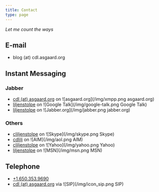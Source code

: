 ```yaml
---
title: Contact
type: page
---
```


*Let me count the ways*

## E-mail ##

* blog (at) cdl.asgaard.org

## Instant Messaging ##

### Jabber ###

* [cdl (at) asgaard.org](xmpp:cdl@asgaard.org) on ![asgaard.org](/img/xmpp.png asgaard.org)
* [liljenstolpe](xmpp:liljenstolpe@gmail.com) on ![Google
     Talk](/img/google-talk.png Google  Talk)
* [liljenstolpe](xmpp:liljenstolpe@jabber.org) on
     ![Jabber.org](/img/jabber.png  jabber.org)

### Others ###

* [cliljenstolpe](skype:cliljenstolpe) on ![Skype](/img/skype.png Skype)
* [cdlilj](aim:GoIM?screenname=cdlilj) on ![AIM](/img/aol.png AIM)
* [cliljenstolpe](ymsgr:sendim?cliljenstolpe) on
     ![Yahoo](/img/yahoo.png Yahoo)
* [liljenstolpe](msnim:chat?contact=liljenstolpe@passport.com) on
     ![MSN](/img/msn.png MSN)

## Telephone ##

* [+1.650.353.9690](tel:+16503539690)
* [cdl (at) asgaard.org](sip:cdl@asgaard.org) via
  ![SIP](/img/icon_sip.png SIP)
